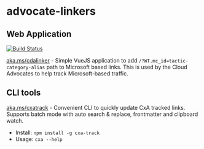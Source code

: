 # advocate-linkers

## Web Application

[![Build Status](https://dev.azure.com/shayneboyer/social-linker/_apis/build/status/spboyer.advocate-linkers?branchName=master)](https://dev.azure.com/shayneboyer/social-linker/_build/latest?definitionId=12&branchName=master)

[aka.ms/cdalinker](https://aka.ms/cdalinker) - Simple VueJS application to add `/?WT.mc_id=tactic-category-alias` path to Microsoft based links. This is used by the Cloud Advocates to help track Microsoft-based traffic.

## CLI tools

[aka.ms/cxatrack](https://aka.ms/cxatrack) - Convenient CLI to quickly update CxA tracked links. Supports batch mode with auto search & replace, frontmatter and clipboard watch.

- Install: `npm install -g cxa-track`
- Usage: `cxa --help`